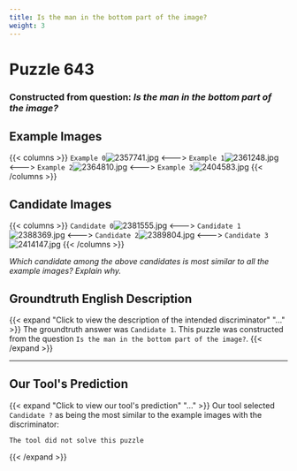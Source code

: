 ```yaml
---
title: Is the man in the bottom part of the image?
weight: 3
---
```


# Puzzle 643
### Constructed from question: _Is the man in the bottom part of the image?_


## Example Images
{{< columns >}}
`Example 0`![2357741.jpg](/gqa_images/2357741.jpg)
<--->
`Example 1`![2361248.jpg](/gqa_images/2361248.jpg)
<--->
`Example 2`![2364810.jpg](/gqa_images/2364810.jpg)
<--->
`Example 3`![2404583.jpg](/gqa_images/2404583.jpg)
{{< /columns >}}

## Candidate Images
{{< columns >}}
`Candidate 0`![2381555.jpg](/gqa_images/2381555.jpg)
<--->
`Candidate 1`![2388369.jpg](/gqa_images/2388369.jpg)
<--->
`Candidate 2`![2389804.jpg](/gqa_images/2389804.jpg)
<--->
`Candidate 3`![2414147.jpg](/gqa_images/2414147.jpg)
{{< /columns >}}

*Which candidate among the above candidates is most similar to all the example images? Explain why.*

## Groundtruth English Description

{{< expand "Click to view the description of the intended discriminator" "..." >}}
The groundtruth answer was `Candidate 1`. This puzzle was constructed from the question `Is the man in the bottom part of the image?`.
{{< /expand >}}

---

## Our Tool's Prediction

{{< expand "Click to view our tool's prediction" "..." >}}
Our tool selected `Candidate ?` as being the most similar to the example images with the discriminator:
```plaintext
The tool did not solve this puzzle
```
{{< /expand >}}

